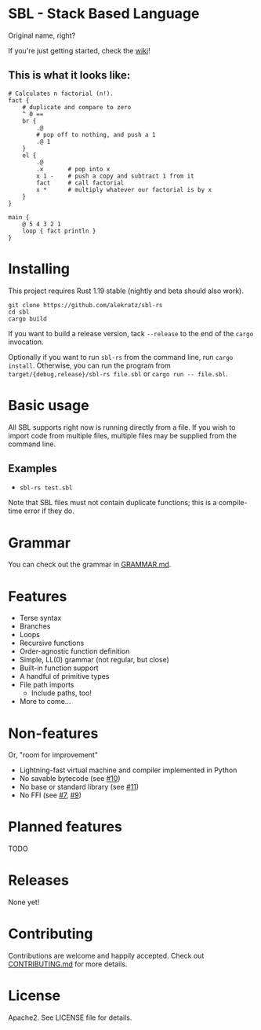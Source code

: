 # SBL - Stack Based Language
Original name, right?

If you're just getting started, check the [wiki](https://github.com/alekratz/sbl/wiki)!

## This is what it looks like:
```
# Calculates n factorial (n!).
fact {
    # duplicate and compare to zero
    ^ 0 ==
    br {
        .@
        # pop off to nothing, and push a 1
        .@ 1
    }
    el {
        .@
        .x       # pop into x
        x 1 -    # push a copy and subtract 1 from it
        fact     # call factorial
        x *      # multiply whatever our factorial is by x
    }
}

main {
    @ 5 4 3 2 1
    loop { fact println }
}
```

# Installing
This project requires Rust 1.19 stable (nightly and beta should also work).

```commandline
git clone https://github.com/alekratz/sbl-rs
cd sbl
cargo build
```

If you want to build a release version, tack `--release` to the end of the
`cargo` invocation.

Optionally if you want to run `sbl-rs` from the command line, run
`cargo install`. Otherwise, you can run the program from
`target/{debug,release}/sbl-rs file.sbl` or `cargo run -- file.sbl`.

# Basic usage
All SBL supports right now is running directly from a file. If you wish to import code from multiple
files, multiple files may be supplied from the command line.

## Examples
* `sbl-rs test.sbl`

Note that SBL files must not contain duplicate functions; this is a compile-time error if they do.

# Grammar
You can check out the grammar in [GRAMMAR.md](GRAMMAR.md).

# Features
* Terse syntax
* Branches
* Loops
* Recursive functions
* Order-agnostic function definition
* Simple, LL(0) grammar (not regular, but close)
* Built-in function support
* A handful of primitive types
* File path imports
    * Include paths, too!
* More to come...

# Non-features
Or, "room for improvement"

* Lightning-fast virtual machine and compiler implemented in Python
* No savable bytecode (see [#10](https://github.com/alekratz/sbl-rs/issues/10))
* No base or standard library (see [#11](https://github.com/alekratz/sbl-rs/issues/11))
* No FFI (see [#7](https://github.com/alekratz/sbl-rs/issues/7), [#9](https://github.com/alekratz/sbl-rs/issues/9))

# Planned features
TODO

# Releases
None yet!

# Contributing
Contributions are welcome and happily accepted. Check out [CONTRIBUTING.md](CONTRIBUTING.md) for more details.

# License
Apache2. See LICENSE file for details.
